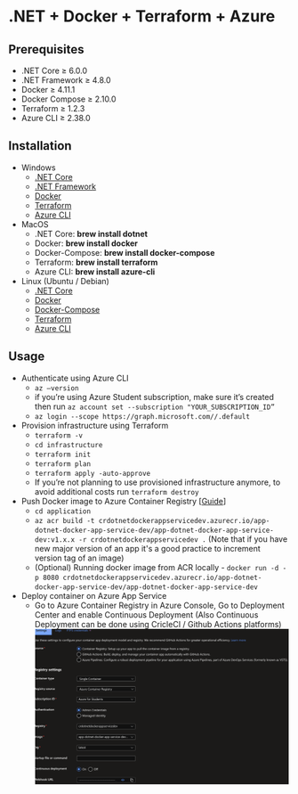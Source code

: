# .NET + Docker + Terraform + Azure

## **Prerequisites**

- .NET Core ≥ 6.0.0
- .NET Framework ≥ 4.8.0
- Docker ≥ 4.11.1
- Docker Compose ≥ 2.10.0
- Terraform ≥ 1.2.3
- Azure CLI ≥ 2.38.0

## **Installation**

- Windows
  - [.NET Core](https://dotnet.microsoft.com/en-us/download/dotnet/thank-you/sdk-6.0.403-windows-x64-installer)
  - [.NET Framework](https://dotnet.microsoft.com/en-us/download/dotnet-framework/net481)
  - [Docker](https://desktop.docker.com/win/main/amd64/Docker%20Desktop%20Installer.exe)
  - [Terraform](https://developer.hashicorp.com/terraform/tutorials/aws-get-started/install-cli)
  - [Azure CLI](https://aka.ms/installazurecliwindows)
- MacOS
  - .NET Core: **brew install dotnet**
  - Docker: **brew install docker**
  - Docker-Compose: **brew install docker-compose**
  - Terraform: **brew install terraform**
  - Azure CLI: **brew install azure-cli**
- Linux (Ubuntu / Debian)
  - [.NET Core](https://learn.microsoft.com/en-us/dotnet/core/install/linux-ubuntu#1604)
  - [Docker](https://www.digitalocean.com/community/tutorials/how-to-install-and-use-docker-on-ubuntu-16-04)
  - [Docker-Compose](https://www.digitalocean.com/community/tutorials/how-to-install-docker-compose-on-ubuntu-16-04)
  - [Terraform](https://developer.hashicorp.com/terraform/cli/install/apt)
  - [Azure CLI](https://learn.microsoft.com/en-us/cli/azure/install-azure-cli-linux?pivots=apt)

## **Usage**

- Authenticate using Azure CLI
  - `az —version`
  - if you’re using Azure Student subscription, make sure it’s created then run `az account set --subscription "YOUR_SUBSCRIPTION_ID”`
  - `az login --scope https://graph.microsoft.com//.default`
- Provision infrastructure using Terraform
  - `terraform -v`
  - `cd infrastructure`
  - `terraform init`
  - `terraform plan`
  - `terraform apply -auto-approve`
  - If you’re not planning to use provisioned infrastructure anymore, to avoid additional costs run `terraform destroy`
- Push Docker image to Azure Container Registry [[Guide](https://circleci.com/blog/deploy-dockerized-dotnet-core-to-azure/)]
  - `cd application`
  - `az acr build -t crdotnetdockerappservicedev.azurecr.io/app-dotnet-docker-app-service-dev/app-dotnet-docker-app-service-dev:v1.x.x -r crdotnetdockerappservicedev .` (Note that if you have new major version of an app it's a good practice to increment version tag of an image)
  - (Optional) Running docker image from ACR locally - `docker run -d -p 8080 crdotnetdockerappservicedev.azurecr.io/app-dotnet-docker-app-service-dev/app-dotnet-docker-app-service-dev`
- Deploy container on Azure App Service
  - Go to Azure Container Registry in Azure Console, Go to Deployment Center and enable Continuous Deployment (Also Continuous Deployment can be done using CricleCI / Github Actions platforms)
    ![Untitled](assets/Untitled.png)

